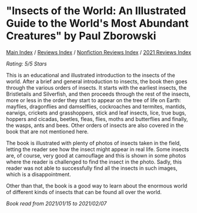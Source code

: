 # "Insects of the World: An Illustrated Guide to the World's Most Abundant Creatures" by Paul Zborowski

[Main Index](../../../README.md) / [Reviews Index](../../README.md) / [Nonfiction Reviews Index](../README.md) / [2021 Reviews Index](README.md)

*Rating: 5/5 Stars*

This is an educational and illustrated introduction to the insects of the world. After a brief and general introduction to insects, the book then goes through the various orders of insects. It starts with the earliest insects, the Bristletails and Silverfish, and then proceeds through the rest of the insects, more or less in the order they start to appear on the tree of life on Earth: mayflies, dragonflies and damselflies, cockroaches and termites, mantids, earwigs, crickets and grasshoppers, stick and leaf insects, lice, true bugs, hoppers and cicadas, beetles, fleas, flies, moths and butterflies and finally, the wasps, ants and bees. Other orders of insects are also covered in the book that are not mentioned here.

The book is illustrated with plenty of photos of insects taken in the field, letting the reader see how the insect might appear in real life. Some insects are, of course, very good at camouflage and this is shown in some photos where the reader is challenged to find the insect in the photo. Sadly, this reader was not able to successfully find all the insects in such images, which is a disappointment.

Other than that, the book is a good way to learn about the enormous world of different kinds of insects that can be found all over the world.

*Book read from 2021/01/15 to 2021/02/07*
